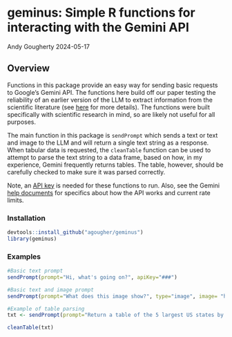 geminus: Simple R functions for interacting with the Gemini API
================
Andy Gougherty
2024-05-17

## Overview

Functions in this package provide an easy way for sending basic requests
to Google’s Gemini API. The functions here build off our paper testing
the reliability of an earlier version of the LLM to extract information
from the scientific literature (see
[here](https://doi.org/10.1038/s44185-024-00043-9) for more details).
The functions were built specifically with scientific research in mind,
so are likely not useful for all purposes.

The main function in this package is `sendPrompt` which sends a text or
text and image to the LLM and will return a single text string as a
response. When tabular data is requested, the `cleanTable` function can
be used to attempt to parse the text string to a data frame, based on
how, in my experience, Gemini frequently returns tables. The table,
however, should be carefully checked to make sure it was parsed
correctly.

Note, an [API key](https://ai.google.dev/gemini-api/docs/api-key) is
needed for these functions to run. Also, see the Gemini [help
documents](https://ai.google.dev/gemini-api/docs/api-overview) for
specifics about how the API works and current rate limits.

### Installation

``` r
devtools::install_github("agougher/geminus")
library(geminus)
```

### Examples

``` r
#Basic text prompt
sendPrompt(prompt="Hi, what's going on?", apiKey="###")

#Basic text and image prompt
sendPrompt(prompt="What does this image show?", type="image", image= "https://en.wikipedia.org/static/images/icons/wikipedia.png", apiKey="###")

#Example of table parsing
txt <- sendPrompt(prompt="Return a table of the 5 largest US states by population. Include the state name and the total population.", type="text", apiKey="###")

cleanTable(txt)
```
